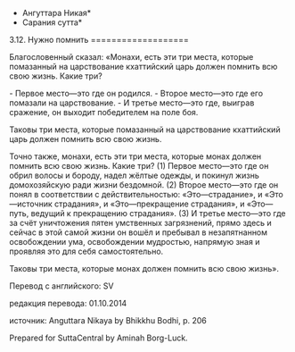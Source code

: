* Ангуттара Никая*
* Сарания сутта*

3\.12\. Нужно помнить
\=\=\=\=\=\=\=\=\=\=\=\=\=\=\=\=\=\=\=

Благословенный сказал: «Монахи, есть эти три места, которые помазанный на царствование кхаттийский царь должен помнить всю свою жизнь\. Какие три?

\- Первое место—это где он родился\.
\- Второе место—это где его помазали на царствование\.
\- И третье место—это где, выиграв сражение, он выходит победителем на поле боя\.

Таковы три места, которые помазанный на царствование кхаттийский царь должен помнить всю свою жизнь\.

Точно также, монахи, есть эти три места, которые монах должен помнить всю свою жизнь\. Какие три? \(1\) Первое место—это где он обрил волосы и бороду, надел жёлтые одежды, и покинул жизнь домохозяйскую ради жизни бездомной\. \(2\) Второе место—это где он понял в соответствии с действительностью: «Это—страдание», и «Это—источник страдания», и «Это—прекращение страдания», и «Это—путь, ведущий к прекращению страдания»\. \(3\) И третье место—это где за счёт уничтожения пятен умственных загрязнений, прямо здесь и сейчас в этой самой жизни он вошёл и пребывал в незапятнанном освобождении ума, освобождении мудростью, напрямую зная и проявляя это для себя самостоятельно\.

Таковы три места, которые монах должен помнить всю свою жизнь»\.

Перевод с английского: SV

редакция перевода: 01\.10\.2014

источник: Anguttara Nikaya by Bhikkhu Bodhi, p\. 206

Prepared for SuttaCentral by Aminah Borg\-Luck\.
